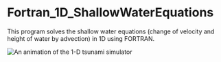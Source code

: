 # Fortran_1D_ShallowWaterEquations
This program solves the shallow water equations (change of velocity and height of water by advection) in 1D using FORTRAN.

![An animation of the 1-D tsunami simulator](https://github.com/cctutum/Fortran_1D_ShallowWaterEquations/blob/main/tsunami.gif)

